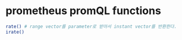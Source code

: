 # prometheus promQL functions

```sh
rate() # range vector를 parameter로 받아서 instant vector를 반환한다.
irate()
```
